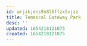 ```yaml
---
id: wrjikjens9n8l6ffzx5vjzz
title: Temescal Gateway Park
desc: ''
updated: 1654218121075
created: 1654218121075
---
```



